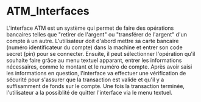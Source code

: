 # ATM_Interfaces


L'interface ATM est un système qui permet de faire des opérations bancaires telles que "retirer de l'argent" ou "transférer de l'argent" d'un compte à un autre.
L'utilisateur doit d'abord mettre sa carte bancaire (numéro identificateur du compte) dans la machine et entrer son code secret (pin) pour se connecter.
Ensuite, il peut sélectionner l'opération qu'il souhaite faire grâce au menu textuel apparant, entrer les informations nécessaires, comme le montant et le numéro de compte.
Après avoir saisi les informations en question, l'interface va effectuer une vérification de sécurité pour s'assurer que la transaction est valide et qu'il y a suffisamment de fonds sur le compte.
Une fois la transaction terminée, l'utilisateur a la possiblité de quitter l'interface via le menu textuel.
